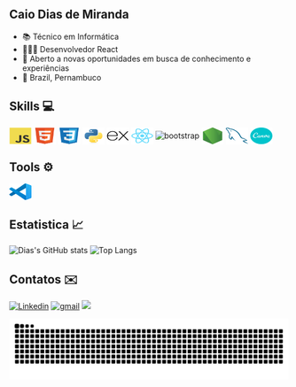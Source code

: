 ## Caio Dias de Miranda 

- 📚 Técnico em Informática
- 👨🏻‍💻 Desenvolvedor React
- 🧐 Aberto a novas oportunidades em busca de conhecimento e experiências
- 📌 Brazil, Pernambuco

<div style="display: inline_block" style="grid-template-columns: repeat(4, 3fr)">
 <h2> Skills 💻 </h2>
 <div>
    <img align="center" alt="javascript" height="30" width="40" src="https://raw.githubusercontent.com/devicons/devicon/master/icons/javascript/javascript-original.svg">
    <img align="center" alt="html5" height="30" width="40" src="https://raw.githubusercontent.com/devicons/devicon/master/icons/html5/html5-original.svg">
    <img align="center" alt="css3" height="30" width="40" src="https://raw.githubusercontent.com/devicons/devicon/master/icons/css3/css3-original.svg">
    <img align="center" alt="python" height="30" width="40" src="https://raw.githubusercontent.com/devicons/devicon/master/icons/python/python-original.svg">
    <img align="center" alt="express" height="30" width="40" src="https://raw.githubusercontent.com/devicons/devicon/master/icons/express/express-original.svg">
    <img align="center" alt="react" height="30" width="40" src="https://raw.githubusercontent.com/devicons/devicon/master/icons/react/react-original.svg">
    <img align="center" alt="bootstrap" height="30" width="40" src="https://cdn.jsdelivr.net/gh/devicons/devicon@latest/icons/bootstrap/bootstrap-original.svg">
    <img align="center" alt="nodejs" height="30" width="40" src="https://raw.githubusercontent.com/devicons/devicon/master/icons/nodejs/nodejs-original.svg">
    <img align="center" alt="mysql" height="30" width="40" src="https://raw.githubusercontent.com/devicons/devicon/master/icons/mysql/mysql-original.svg">
    <img align="center" alt="canva" height="30" width="40" src="https://raw.githubusercontent.com/devicons/devicon/master/icons/canva/canva-original.svg">
</div>

<div style="display: inline_block">
  <h2> Tools ⚙️</h2>
    <img align="center" alt="vscode" height="30" width="40" src="https://github.com/devicons/devicon/blob/master/icons/vscode/vscode-original.svg">
</div>

## Estatistica 📈

![Dias's GitHub stats](https://github-readme-stats.vercel.app/api?username=mirandaDias-script&show_icons=true&theme=tokyonight)
![Top Langs](https://github-readme-stats.vercel.app/api/top-langs/?username=mirandaDias-script&layout=compact&theme=tokyonight)

## Contatos ✉️

[![Linkedin](https://img.shields.io/badge/LinkedIn-0077B5?style=for-the-badge&logo=linkedin&logoColor=white)](<(https://www.linkedin.com/in/caio-miranda-a954b8364/)>)
[![gmail](https://img.shields.io/badge/Gmail-D14836?style=for-the-badge&logo=gmail&logoColor=white)](mailto:caio.mdias3@gmail.com)
<a href="https://www.instagram.com/caio.noites/" target="_blank"><img src="https://img.shields.io/badge/-Instagram-%23E4405F?style=for-the-badge&logo=instagram&logoColor=white" target="_blank"></a>

<picture align="center">
  <source media="(prefers-color-scheme: dark)" srcset="https://raw.githubusercontent.com/Joaoopeedro/Joaoopeedro/output/github-contribution-grid-snake-dark.svg">
  <source media="(prefers-color-scheme: light)" srcset="https://raw.githubusercontent.com/Joaoopeedro/Joaoopeedro/output/github-contribution-grid-snake-dark.svg">
  <img align="center" alt="github contribution grid snake animation" src="https://raw.githubusercontent.com/Joaoopeedro/Joaoopeedro/output/github-contribution-grid-snake.svg">
</picture>
